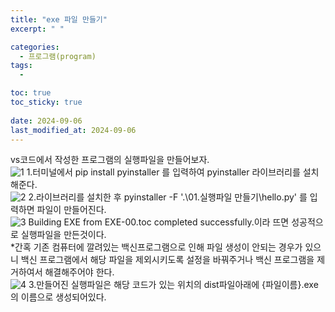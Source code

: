 ```yaml
---
title: "exe 파일 만들기"
excerpt: " "

categories:
  - 프로그램(program)
tags:
  - 

toc: true
toc_sticky: true
 
date: 2024-09-06
last_modified_at: 2024-09-06
---
```

vs코드에서 작성한 프로그램의 실행파일을 만들어보자. <br>
![1](https://github.com/user-attachments/assets/d7a96425-1d64-4c91-b802-80d5b5b503cc)
1.터미널에서 pip install pyinstaller 를 입력하여 pyinstaller 라이브러리를 설치해준다.<br>
![2](https://github.com/user-attachments/assets/7064a349-e9eb-4d7f-9b91-9853633f653d)
2.라이브러리를 설치한 후 pyinstaller -F '.\01.실행파일 만들기\hello.py' 를 입력하면 파일이 만들어진다.<br>
![3](https://github.com/user-attachments/assets/fe5853af-f5ec-42dc-8d92-0b0718dd10a8)
Building EXE from EXE-00.toc completed successfully.이라 뜨면 성공적으로 실행파일을 만든것이다.<br>
*간혹 기존 컴퓨터에 깔려있는 백신프로그램으로 인해 파일 생성이 안되는 경우가 있으니 백신 프로그램에서 해당 파일을 제외시키도록 설정을 바꿔주거나 백신 프로그램을 제거하여서 해결해주어야 한다.<br>
![4](https://github.com/user-attachments/assets/0773fa85-ef6b-410b-822d-64f511c9f7c5)
3.만들어진 실행파일은 해당 코드가 있는 위치의 dist파일아래에 {파일이름}.exe의 이름으로 생성되어있다.<br>

